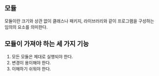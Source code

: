 ## 모듈
모듈이란 크기와 상관 없이 클래스나 패키지, 라이브러리와 같이 프로그램을 구성하는 임의의 요소를 의미한다.

## 모듈이 가져야 하는 세 가지 기능
1. 모든 모듈은 제대로 실행되야 한다.
2. 변경이 용이해야 한다.
3. 이해하기 쉬워야 한다.
